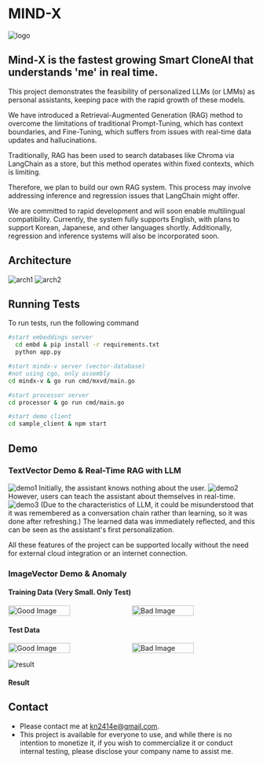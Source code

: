 # MIND-X

![logo](./imgs/nlogo.png)

## Mind-X is the fastest growing Smart CloneAI that understands 'me' in real time.

This project demonstrates the feasibility of personalized LLMs (or LMMs) as personal assistants, keeping pace with the rapid growth of these models.

We have introduced a Retrieval-Augmented Generation (RAG) method to overcome the limitations of traditional Prompt-Tuning, which has context boundaries, and Fine-Tuning, which suffers from issues with real-time data updates and hallucinations.

Traditionally, RAG has been used to search databases like Chroma via LangChain as a store, but this method operates within fixed contexts, which is limiting.

Therefore, we plan to build our own RAG system. This process may involve addressing inference and regression issues that LangChain might offer.

We are committed to rapid development and will soon enable multilingual compatibility. Currently, the system fully supports English, with plans to support Korean, Japanese, and other languages shortly. Additionally, regression and inference systems will also be incorporated soon.

## Architecture

![arch1](./imgs/w2.png)
![arch2](./imgs/w6.png)

## Running Tests

To run tests, run the following command

```bash
#start embeddings server
  cd embd & pip install -r requirements.txt
  python app.py

#start mindx-v server (vector-database)
#not using cgo, only assembly
cd mindx-v & go run cmd/mxvd/main.go

#start processor server
cd processor & go run cmd/main.go

#start demo client
cd sample_client & npm start

```

## Demo

### TextVector Demo & Real-Time RAG with LLM

![demo1](./imgs/q1.png)
Initially, the assistant knows nothing about the user.
![demo2](./imgs/q2.png)
However, users can teach the assistant about themselves in real-time.
![demo3](./imgs/q3.png)
(Due to the characteristics of LLM, it could be misunderstood that it was remembered as a conversation chain rather than learning, so it was done after refreshing.) The learned data was immediately reflected, and this can be seen as the assistant's first personalization.

All these features of the project can be supported locally without the need for external cloud integration or an internet connection.

### ImageVector Demo & Anomaly

#### Training Data (Very Small. Only Test)

<div style="display: flex; justify-content: space-between; align-items: center;">
  <img src="./usecase/dataset/good.png" alt="Good Image" style="width: 50%;">
  <img src="./usecase/dataset/bad.png" alt="Bad Image" style="width: 50%;">
</div>

#### Test Data

<div style="display: flex; justify-content: space-between; align-items: center;">
  <img src="./usecase/test_data/good.png" alt="Good Image" style="width: 50%;">
  <img src="./usecase/test_data/bad.png" alt="Bad Image" style="width: 50%;">
</div>

![result](./usecase/anomaly_result.png)

#### Result

## Contact

- Please contact me at kn2414e@gmail.com.
- This project is available for everyone to use, and while there is no intention to monetize it, if you wish to commercialize it or conduct internal testing, please disclose your company name to assist me.
